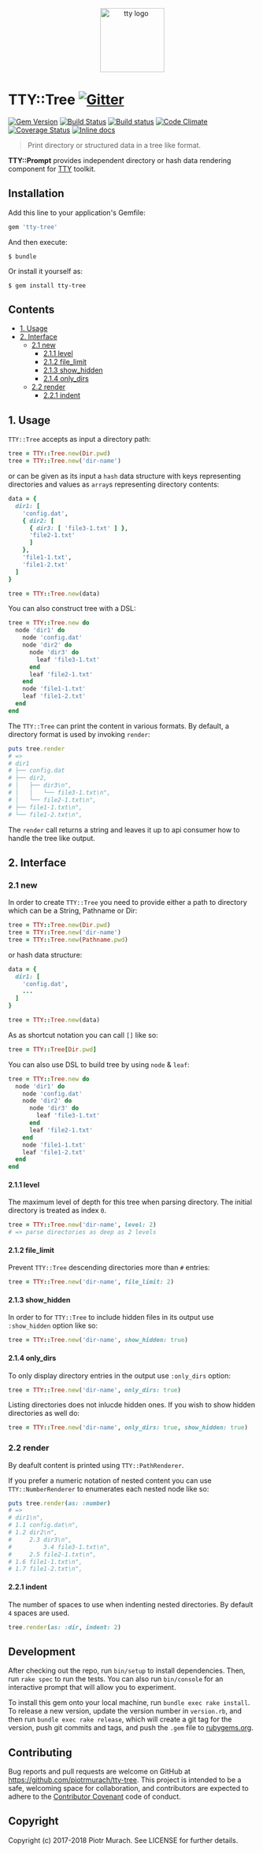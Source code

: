 <div align="center">
  <a href="https://piotrmurach.github.io/tty" target="_blank"><img width="130" src="https://cdn.rawgit.com/piotrmurach/tty/master/images/tty.png" alt="tty logo" /></a>
</div>

# TTY::Tree [![Gitter](https://badges.gitter.im/Join%20Chat.svg)][gitter]

[![Gem Version](https://badge.fury.io/rb/tty-tree.svg)][gem]
[![Build Status](https://secure.travis-ci.org/piotrmurach/tty-tree.svg?branch=master)][travis]
[![Build status](https://ci.appveyor.com/api/projects/status/q3s4gagj8xnospw4?svg=true)][appveyor]
[![Code Climate](https://codeclimate.com/github/piotrmurach/tty-tree/badges/gpa.svg)][codeclimate]
[![Coverage Status](https://coveralls.io/repos/github/piotrmurach/tty-tree/badge.svg)][coverage]
[![Inline docs](http://inch-ci.org/github/piotrmurach/tty-tree.svg?branch=master)][inchpages]

[gitter]: https://gitter.im/piotrmurach/tty
[gem]: http://badge.fury.io/rb/tty-tree
[travis]: http://travis-ci.org/piotrmurach/tty-tree
[appveyor]: https://ci.appveyor.com/project/piotrmurach/tty-tree
[codeclimate]: https://codeclimate.com/github/piotrmurach/tty-tree
[coverage]: https://coveralls.io/github/piotrmurach/tty-tree
[inchpages]: http://inch-ci.org/github/piotrmurach/tty-tree

> Print directory or structured data in a tree like format.

**TTY::Prompt** provides independent directory or hash data rendering component for [TTY](https://github.com/piotrmurach/tty) toolkit.

## Installation

Add this line to your application's Gemfile:

```ruby
gem 'tty-tree'
```

And then execute:

    $ bundle

Or install it yourself as:

    $ gem install tty-tree

## Contents

* [1. Usage](#1-usage)
* [2. Interface](#2-interface)
  * [2.1 new](#21-new)
    * [2.1.1 level](#211-level)
    * [2.1.2 file_limit](#212-level)
    * [2.1.3 show_hidden](#213-show_hidden)
    * [2.1.4 only_dirs](#214-only_dirs)
  * [2.2 render](#22-render)
    * [2.2.1 indent](#221-indent)

## 1. Usage

`TTY::Tree` accepts as input a directory path:

```ruby
tree = TTY::Tree.new(Dir.pwd)
tree = TTY::Tree.new('dir-name')
```

or can be given as its input a `hash` data structure with keys representing directories and values as `array`s representing directory contents:

```ruby
data = {
  dir1: [
    'config.dat',
    { dir2: [
      { dir3: [ 'file3-1.txt' ] },
      'file2-1.txt'
      ]
    },
    'file1-1.txt',
    'file1-2.txt'
  ]
}

tree = TTY::Tree.new(data)
```

You can also construct tree with a DSL:

```ruby
tree = TTY::Tree.new do
  node 'dir1' do
    node 'config.dat'
    node 'dir2' do
      node 'dir3' do
        leaf 'file3-1.txt'
      end
      leaf 'file2-1.txt'
    end
    node 'file1-1.txt'
    leaf 'file1-2.txt'
  end
end
```

The `TTY::Tree` can print the content in various formats. By default, a directory format is used by invoking `render`:

```ruby
puts tree.render
# =>
# dir1
# ├── config.dat
# ├── dir2,
# │   ├── dir3\n",
# │   │   └── file3-1.txt\n",
# │   └── file2-1.txt\n",
# ├── file1-1.txt\n",
# └── file1-2.txt\n",
```

The `render` call returns a string and leaves it up to api consumer how to handle the tree like output.

## 2. Interface

### 2.1 new

In order to create `TTY::Tree` you need to provide either a path to directory which can be a String, Pathname or Dir:

```ruby
tree = TTY::Tree.new(Dir.pwd)
tree = TTY::Tree.new('dir-name')
tree = TTY::Tree.new(Pathname.pwd)
```

or hash data structure:

```ruby
data = {
  dir1: [
    'config.dat',
    ...
  ]
}

tree = TTY::Tree.new(data)
```

As as shortcut notation you can call `[]` like so:

```ruby
tree = TTY::Tree[Dir.pwd]
```

You can also use DSL to build tree by using `node` & `leaf`:

```ruby
tree = TTY::Tree.new do
  node 'dir1' do
    node 'config.dat'
    node 'dir2' do
      node 'dir3' do
        leaf 'file3-1.txt'
      end
      leaf 'file2-1.txt'
    end
    node 'file1-1.txt'
    leaf 'file1-2.txt'
  end
end
```

#### 2.1.1 level

The maximum level of depth for this tree when parsing directory. The initial directory is treated as index `0`.

```ruby
tree = TTY::Tree.new('dir-name', level: 2)
# => parse directories as deep as 2 levels
```

#### 2.1.2 file_limit

Prevent `TTY::Tree` descending directories more than `#` entries:

```ruby
tree = TTY::Tree.new('dir-name', file_limit: 2)
```

#### 2.1.3 show_hidden

In order to for `TTY::Tree` to include hidden files in its output use `:show_hidden` option like so:

```ruby
tree = TTY::Tree.new('dir-name', show_hidden: true)
```

#### 2.1.4 only_dirs

To only display directory entries in the output use `:only_dirs` option:

```ruby
tree = TTY::Tree.new('dir-name', only_dirs: true)
```

Listing directories does not inlucde hidden ones. If you wish to show hidden directories as well do:

```ruby
tree = TTY::Tree.new('dir-name', only_dirs: true, show_hidden: true)
```

### 2.2 render

By deafult content is printed using `TTY::PathRenderer`.

If you prefer a numeric notation of nested content you can use `TTY::NumberRenderer` to enumerates each nested node like so:

```ruby
puts tree.render(as: :number)
# =>
# dir1\n",
# 1.1 config.dat\n",
# 1.2 dir2\n",
#     2.3 dir3\n",
#         3.4 file3-1.txt\n",
#     2.5 file2-1.txt\n",
# 1.6 file1-1.txt\n",
# 1.7 file1-2.txt\n",
```

#### 2.2.1 indent

The number of spaces to use when indenting nested directories. By default `4` spaces are used.

```ruby
tree.render(as: :dir, indent: 2)
```

## Development

After checking out the repo, run `bin/setup` to install dependencies. Then, run `rake spec` to run the tests. You can also run `bin/console` for an interactive prompt that will allow you to experiment.

To install this gem onto your local machine, run `bundle exec rake install`. To release a new version, update the version number in `version.rb`, and then run `bundle exec rake release`, which will create a git tag for the version, push git commits and tags, and push the `.gem` file to [rubygems.org](https://rubygems.org).

## Contributing

Bug reports and pull requests are welcome on GitHub at https://github.com/piotrmurach/tty-tree. This project is intended to be a safe, welcoming space for collaboration, and contributors are expected to adhere to the [Contributor Covenant](http://contributor-covenant.org) code of conduct.

## Copyright

Copyright (c) 2017-2018 Piotr Murach. See LICENSE for further details.
